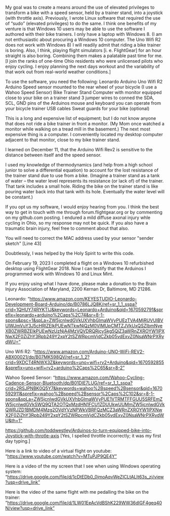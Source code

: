 ﻿My goal was to create a means around the use of elevated privileges to transform  a bike with a speed sensor, held by a trainer stand, into a joystick (with throttle axis).  Previously, I wrote Linux software that required the use of “sudo” (elevated privileges) to do the same.   I think one benefits of my venture is that Windows 10 users may be able to use the software I authored with their bike trainers.  I only have a laptop with Windows 8.  (I am not enthusiastic about procuring a Windows 10 computer. The Uno Wifi R2 does not work with Windows 8)  I will readily admit that riding a bike trainer is boring.  Also, I think, playing flight simulators [i. e. FlightGear] for an  hour straight is also boring.  Combining them makes a palatable past time for me.  [I join the ranks of one-time Ohio residents who were unlicensed pilots who enjoy cycling.  I enjoy planning the next days workout and the variability of that work out from real-world weather conditions.]

To use the software, you need the following: 
	Leonardo Arduino
	Uno Wifi R2  Arduino
 	Speed sensor mounted to the rear wheel of your bicycle (I use a Wahoo Speed Sensor)
	Bike
	Trainer Stand
 	Computer with monitor equipped close to your bike on a trainer stand
	3 jumper wires  to conned the SDA, SCL, GND pins of the Arduinos
	mouse and keyboard you can operate from your bicycle trainer
	USB cables
	Sweat guards for your bike (optional)

This is a long and expensive list of equipment; but I do not know anyone that does not ride a bike trainer in front a monitor.  (My Mom once watched a monitor while walking on a tread mill in the basement.)  The next most expensive thing is a computer.  I conveniently located my desktop computer adjacent to that monitor, close to my bike trainer stand.

I learned on December 11, that the Arduino Wifi Rev2 is sensitive to the distance between itself and the speed sensor.

I used my knowledge of thermodynamics (and help from a high school junior to solve a differential equation) to account for  the lost resistance of the trainer stand due to use from a bike.  (Imagine a trainer stand as a tank of water – the water level represents its resistance (or lack of) of the trainer.  That tank includes a small hole.  Riding the bike on the trainer stand is like pouring water back into that tank with its hole.  Eventually the water level will be constant.)  

If you opt us my software, I would enjoy hearing from you.   I think the best way to get in touch with me through forum.flightgear.org or by commenting on my github.com posting.  I endured a mild diffuse axonal injury whle cycling in Ohio, so my response may not be quick.   If you also have a traumatic brain injury, feel free to comment about that also.

You will need to correct the MAC address used by your sensor "sender sketch" [Line 43]

Doubtlessly, I was helped by the Holy Spirit to write this code.

On February 19, 2023 I completed a flight on a Windows 10 refurbished desktop using FlightGear 2018.  Now I can testify that the Arduinos I programmed work with Windows 10 and Linux Mint.

If you enjoy using what I have done, please make a donation to the Brain Injury Association of Maryland, 2200 Kernan Dr, Baltimore, MD 21286.

Leonardo: “https://www.amazon.com/KEYESTUDIO-Leonardo-Development-Board-Arduino/dp/B0786LJQ8K/ref=sr_1_1_sspa?crid=1QHUY74RYKTIJ&keywords=Leonardo+Arduino&qid=1670592791&sprefix=leonardo+arduino%2Caps%2C74&sr=8-1-spons&psc=1&spLa=ZW5jcnlwdGVkUXVhbGlmaWVyPUEzTVA4MjRUVUlBVUlWJmVuY3J5cHRlZElkPUEwNTkwNjQzM0VIMUpCMTZJVkUxQSZlbmNyeXB0ZWRBZElkPUEwNzUzNjA4MzVQVDRQRjcySkg5QiZ3aWRnZXROYW1lPXNwX2F0ZiZhY3Rpb249Y2xpY2tSZWRpcmVjdCZkb05vdExvZ0NsaWNrPXRydWU=”

Uno Wifi R2: “https://www.amazon.com/Arduino-UNO-WiFi-REV2-ABX00021/dp/B07MK598QV/ref=sr_1_2?crid=9XDCT4RNWX3Z&keywords=uno+wifi+rv2+Arduino&qid=1670592855&sprefix=uno+wifi+rv2+arduino%2Caps%2C65&sr=8-2”

Wahoo Speed Sensor: “https://www.amazon.com/Wahoo-Cycling-Cadence-Sensor-Bluetooth/dp/B01DIE7LUG/ref=sr_1_1_sspa?crid=2RSJPNBK0Q5Y7&keywords=wahoo%2Bspeed%2Bsensor&qid=1670592911&sprefix=wahoo%2Bspeed%2Bsensor%2Caps%2C102&sr=8-1-spons&spLa=ZW5jcnlwdGVkUXVhbGlmaWVyPUE1VTRMTFFGUU5SRFEmZW5jcnlwdGVkSWQ9QTA2OTQxMzdHN1FCU1ZDUUkwUUMmZW5jcnlwdGVkQWRJZD1BMDM4Mzg2OVdYVzNPWkVBRFQzMCZ3aWRnZXROYW1lPXNwX2F0ZiZhY3Rpb249Y2xpY2tSZWRpcmVjdCZkb05vdExvZ0NsaWNrPXRydWU&th=1”

https://github.com/toddwestley/Arduinos-to-turn-equipped-bike-into-Joystick-with-throtle-axis [Yes, I spelled throttle incorrectly; it was my first day typing.]

Here is a link to video of a virtual flight on youtube: “https://www.youtube.com/watch?v=MTuPJP9QE4Y”  

Here is a video of the my screen that I see when using Windows operating system: “https://drive.google.com/file/d/1cDtEDb0_0jmoAqvWeZICLtALIt63s_zj/view?usp=drive_link”

Here is the video of the same flight with me pedalling the bike on the trainer: ”https://drive.google.com/file/d/1LW01EeAcVdBShK229WW36dlGF4geq40N/view?usp=drive_link”



